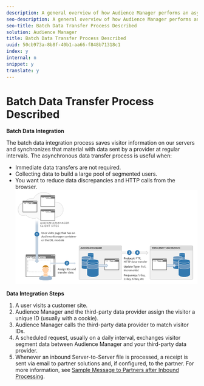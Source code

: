 ```yaml
---
description: A general overview of how Audience Manager performs an asynchronous batch data exchange with a third-party vendor.
seo-description: A general overview of how Audience Manager performs an asynchronous batch data exchange with a third-party vendor.
seo-title: Batch Data Transfer Process Described
solution: Audience Manager
title: Batch Data Transfer Process Described
uuid: 50cb973a-8b8f-40b1-aa66-f848b71318c1
index: y
internal: n
snippet: y
translate: y
---
```


# Batch Data Transfer Process Described

**Batch Data Integration** 

The batch data integration process saves visitor information on our servers and synchronizes that material with data sent by a provider at regular intervals. The asynchronous data transfer process is useful when: 

* Immediate data transfers are not required.
* Collecting data to build a large pool of segmented users.
* You want to reduce data discrepancies and HTTP calls from the browser.
![](assets/s2s_70.png) 

**Data Integration Steps** 

1. A user visits a customer site.
1. Audience Manager and the third-party data provider assign the visitor a unique ID (usually with a cookie).
1. Audience Manager calls the third-party data provider to match visitor IDs.
1. A scheduled request, usually on a daily interval, exchanges visitor segment data between Audience Manager and your third-party data provider.
1. Whenever an inbound Server-to-Server file is processed, a receipt is sent via email to partner solutions and, if configured, to the partner. For more information, see [ Sample Message to Partners after Inbound Processing](../../../c_integration/c_onboarding_data/c_async/c_inbound_async_intro/r_inbound_message.md#reference_DA48118E592740A7AAD36814FF7B221C).
